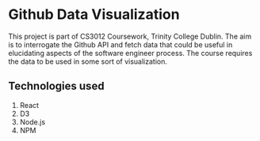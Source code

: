 # Github Data Visualization
This project is part of CS3012 Coursework, Trinity College Dublin.
The aim is to interrogate the Github API and fetch data that could be useful in elucidating aspects of the software engineer process. The course requires the data to be used in some sort of visualization.

## Technologies used
1. React
2. D3
3. Node.js
4. NPM
